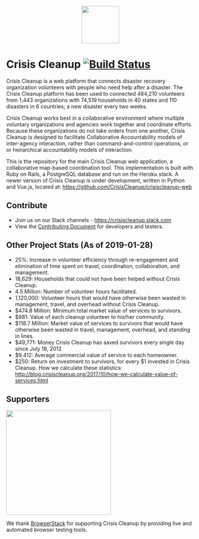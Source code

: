 <p align="center"><a href="https://www.crisiscleanup.org" target="_blank"><img width="100"src="https://www.crisiscleanup.org/assets/ccu-logo-balloons-353e457afd4f92da5df63e398a3688da.png"></a></p>

# Crisis Cleanup [![Build Status](https://circleci.com/gh/CrisisCleanup/crisiscleanup.png?style=shield)](https://circleci.com/gh/crisiscleanup/crisiscleanup)

Crisis Cleanup is a web platform that connects disaster recovery organization volunteers with people who need help after a disaster. The Crisis Cleanup platform has been used to connected 484,210 volunteers from 1,443 organizations with 74,519 households in 40 states and 110 disasters in 6 countries; a new disaster every two weeks.

Crisis Cleanup works best in a collaborative environment where multiple voluntary organizations and agencies work together and coordinate efforts. Because these organizations do not take orders from one another, Crisis Cleanup is designed to facilitate Collaborative Accountability models of inter-agency interaction, rather than command-and-control operations, or or heirarchical accountability models of interaction. 

This is the repository for the main Crisis Cleanup web application, a collaborative map-based coordination tool. This implementation is built with Ruby on Rails, a PostgreSQL database and run on the Heroku stack. A newer version of Crisis Cleanup is under development, written in Python and Vue.js, located at: https://github.com/CrisisCleanup/crisiscleanup-web

## Contribute

- Join us on our Slack channels - https://crisiscleanup.slack.com
- View the [Contributing Document](./CONTRIBUTING.md) for developers and testers.

Other Project Stats (As of 2019-01-28)
-------------

 - 25%: Increase in volunteer efficiency through re-engagement and elimination of time spent on travel, coordination, collaboration, and management.
 - 18,629: Households that could not have been helped without Crisis Cleanup.
 - 4.5 Million: Number of volunteer hours facilitated.
 - 1,120,000: Volunteer hours that would have otherwise been wasted in management, travel, and overhead without Crisis Cleanup.
 - $474.8 Million: Minimum total market value of services to survivors.
 - $981: Value of each cleanup volunteer to his/her community.
 - $118.7 Million: Market value of services to survivors that would have otherwise been wasted in travel, management, overhead, and standing in lines.
 - $49,771: Money Crisis Cleanup has saved survivors every single day since July 18, 2012.
 - $9,412: Average commercial value of service to each homeowner.
 - $250: Return on investment to survivors, for every $1 invested in Crisis Cleanup.
How we calculate these statistics: http://blog.crisiscleanup.org/2017/10/how-we-calculate-value-of-services.html

## Supporters
<img src="http://www.browserstack.com/images/layout/browserstack-logo-600x315.png" width="280"/>

We thank [BrowserStack](http://www.browserstack.com) for supporting Crisis Cleanup by providing live and automated browser testing tools.
